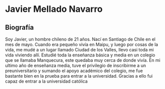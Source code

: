 # Javier Mellado Navarro
## Biografía
Soy Javier, un hombre chileno de 21 años. Nací en Santiago de Chile en el mes de mayo. Cuando era pequeño vivía en Maipu, y luego por cosas de la vida, me mudé a un lugar llamado Ciudad de los Valles, llevo casi toda mi vida viviendo allí. Estudié toda la enseñanza básica y media en un colegio que se llamaba Manquecura, este quedaba muy cerca de donde vivía. En mi ultimo año de enseñanza media, tuve el privilegio de inscribirme a un preuniversitario y sumando el apoyo académico del colegio, me fue bastante bien en la prueba para entrar a la universidad. Gracias a ello fui capaz de entrar a la universidad católica
